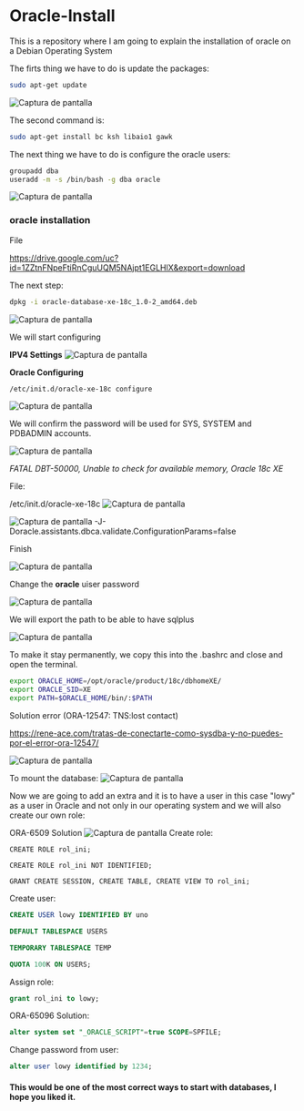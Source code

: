 # Oracle-Install
This is a repository where I am going to explain the installation of oracle on a Debian Operating System

The firts thing we have to do is update the packages:

``` bash
sudo apt-get update
```
![Captura de pantalla](https://raw.githubusercontent.com/Lowyy12/Oracle-Install/main/fotos/Screenshot_20231102_134917.png)

The second command is: 
``` bash
sudo apt-get install bc ksh libaio1 gawk
```

The next thing we have to do is configure the oracle users:

```bash
groupadd dba
useradd -m -s /bin/bash -g dba oracle
```

![Captura de pantalla](https://raw.githubusercontent.com/Lowyy12/Oracle-Install/main/fotos/Screenshot_20231102_135136.png)

### oracle installation

File

https://drive.google.com/uc?id=1ZZtnFNpeFtiRnCguUQM5NAjpt1EGLHlX&export=download

The next step:

```bash
dpkg -i oracle-database-xe-18c_1.0-2_amd64.deb
```

![Captura de pantalla](https://raw.githubusercontent.com/Lowyy12/Oracle-Install/main/fotos/Screenshot_20231102_141919.png)

We will start configuring

__IPV4 Settings__
![Captura de pantalla](https://raw.githubusercontent.com/Lowyy12/Oracle-Install/main/fotos/Screenshot_20231102_142144.png)

**Oracle Configuring**

```bash
/etc/init.d/oracle-xe-18c configure
```

![Captura de pantalla](https://raw.githubusercontent.com/Lowyy12/Oracle-Install/main/fotos/Screenshot_20231102_143021.png)

We will confirm the password will be used for SYS, SYSTEM and PDBADMIN accounts.

![Captura de pantalla](https://raw.githubusercontent.com/Lowyy12/Oracle-Install/main/fotos/Screenshot_20231102_144752.png)

_FATAL DBT-50000, Unable to check for available memory, Oracle 18c XE_

File:

/etc/init.d/oracle-xe-18c
![Captura de pantalla](https://raw.githubusercontent.com/Lowyy12/Oracle-Install/main/fotos/Screenshot_20231102_145023.png)

![Captura de pantalla](https://raw.githubusercontent.com/Lowyy12/Oracle-Install/main/fotos/Screenshot_20231102_145109.png)
-J-Doracle.assistants.dbca.validate.ConfigurationParams=false

Finish

![Captura de pantalla](https://raw.githubusercontent.com/Lowyy12/Oracle-Install/main/fotos/Screenshot_20231102_145407.png)

Change the **oracle** uiser password

![Captura de pantalla](https://raw.githubusercontent.com/Lowyy12/Oracle-Install/main/fotos/Screenshot_20231102_145611.png)

We will export the path to be able to have sqlplus

![Captura de pantalla](https://raw.githubusercontent.com/Lowyy12/Oracle-Install/main/fotos/Screenshot_20231102_145936.png)

To make it stay permanently, we copy this into the .bashrc and close and open the terminal.

``` bash
export ORACLE_HOME=/opt/oracle/product/18c/dbhomeXE/  
export ORACLE_SID=XE  
export PATH=$ORACLE_HOME/bin/:$PATH
```

Solution error (ORA-12547: TNS:lost contact) 

https://rene-ace.com/tratas-de-conectarte-como-sysdba-y-no-puedes-por-el-error-ora-12547/

![Captura de pantalla](https://raw.githubusercontent.com/Lowyy12/Oracle-Install/main/fotos/Screenshot_20231102_235801.png)


To mount the database:
![Captura de pantalla](https://raw.githubusercontent.com/Lowyy12/Oracle-Install/main/fotos/Screenshot_20231103_003922.png)

Now we are going to add an extra and it is to have a user in this case "lowy" as a user in Oracle and not only in our operating system and we will also create our own role:


ORA-6509 Solution
![Captura de pantalla](https://raw.githubusercontent.com/Lowyy12/Oracle-Install/main/fotos/Screenshot_20231103_005024.png)
Create role:

```sqlñ
CREATE ROLE rol_ini;

CREATE ROLE rol_ini NOT IDENTIFIED;

GRANT CREATE SESSION, CREATE TABLE, CREATE VIEW TO rol_ini;
```

Create user:

```sql
CREATE USER lowy IDENTIFIED BY uno

DEFAULT TABLESPACE USERS

TEMPORARY TABLESPACE TEMP

QUOTA 100K ON USERS;
```

Assign role:

```sql
grant rol_ini to lowy;
```

ORA-65096 Solution:

```sql
alter system set "_ORACLE_SCRIPT"=true SCOPE=SPFILE;
```


Change password from user:

```sql
alter user lowy identified by 1234;
```

#### This would be one of the most correct ways to start with databases, I hope you liked it.

